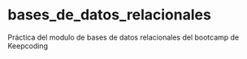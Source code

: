 # bases_de_datos_relacionales
Práctica del modulo de bases de datos relacionales del bootcamp de Keepcoding
